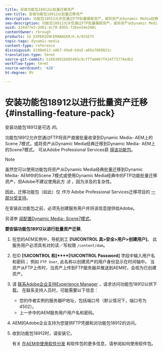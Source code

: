 ```yaml
---
title: 安装功能包18912以批量迁移资产
seo-title: 安装功能包18912以批量迁移资产
description: 功能包18912允许您通过FTP批量摄取资产，或将资产从Dynamic Media经典迁移到AEM中的Dynamic Media。 此可选功能包可从Adobe支持部门获得。
seo-description: 功能包18912允许您通过FTP批量摄取资产，或将资产从Dynamic Media经典迁移到AEM中的Dynamic Media。 此可选功能包可从Adobe支持部门获得。
uuid: 316d77e3-3d61-4cf0-8955-726ee54e268c
contentOwner: rbrough
products: SG_EXPERIENCEMANAGER/6.4/ASSETS
topic-tags: dynamic-media
content-type: reference
discoiquuid: 6198e613-a867-49a8-b9a5-a05e7889821c
translation-type: tm+mt
source-git-commit: b1603091bb05493c9cfffa6067f414f73774edb2
workflow-type: tm+mt
source-wordcount: '428'
ht-degree: 0%

---
```



# 安装功能包18912以进行批量资产迁移 {#installing-feature-pack}

安装功能包18912是可选 _的_。

功能包18912允许您通过FTP将资产直接批量收录到Dynamic Media- AEM上的Scene 7模式，或将资产从Dynamic Media经典迁移到Dynamic Media- AEM上的Scene7模式。 可从Adobe Professional Services获 [得该功能包](https://www.adobe.com/experience-cloud/consulting-services.html)。

>[!NOTE]
>
>虽然您可以使用功能包将资产从Dynamic Media经典批量迁移到Dynamic Media- AEM中的Scene 7模式或使用Dynamic Media经典中的FTP功能批量迁移资产，但Adobe不建议使用此方 *法* ，因为涉及的复杂性。
>
>因此，迁移功能包（如此）仅 *作为* Adobe Professional Services迁移项目的 [一部分受支持](https://www.adobe.com/experience-cloud/consulting-services.html)。

在安装此功能包之前，必须先创建服务用户并将该信息提供给Adobe。

另请参 [阅配置Dynamic Media- Scene7模式](https://helpx.adobe.com/experience-manager/6-4/assets/using/config-dms7.html)。

**要安装功能包18912以进行批量资产迁移**,

1. 在您的AEM实例中，导航到工 **[!UICONTROL 具>安全>用户>创建用户]**。 此服务用户必须具有对的读／写权限 `/content/dam`。
1. 在ID **[!UICONTROL 和]****[!UICONTROL Password]** 字段中输入用户名和密码； 例如 `FTP User`, 此名称以创建资产的用户身份显示在时间轴中。 当资产从FTP上传时，当资产上传到FTP服务器并推送到AEM时，会视为已创建资产。
1. 请 [联系Adobe企业支持Experience Manager](https://helpx.adobe.com/cn/contact/enterprise-support.ec.html) ，请求访问功能包18912以供下载。 在联系支持人员时，可能需要以下信息：

   * 您的作者实例的服务器IP地址，包括端口号（默认情况下，端口号为4502）。
   * 上一步中的AEM服务用户用户名和密码。

1. AEM的Adobe企业支持为您提供FTP凭据和对功能包18912的访问。

1. 收到功能包18912时，请安装它。

   有关 [在AEM中使用软件分发](/help/sites-administering/package-manager.md) 和软件包的更多信息，请参阅如何使用软件包。

